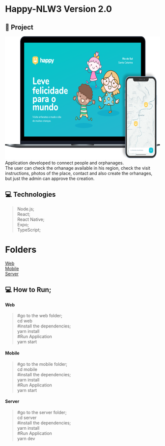 # Happy-NLW3 Version 2.0

## 🚀 Project
  <img src="https://github.com/GabrielBrotas/Happy-NLW3/blob/main/images/happy.png" width="700px" height="400px" />
  Application developed to connect people and orphanages. <br /> 
  The user can check the orhanage available in his region, check the visit instructions, photos of the place, contact and also create the orhanages, but just the admin can approve the creation.
  
## 💻 Technologies
  > Node.js; <br />
  > React; <br />
  > React Native; <br />
  > Expo; <br />
  > TypeScript; <br />

# Folders
  <a href="https://github.com/GabrielBrotas/Happy-NLW3/tree/main/web">Web</a> <br />
  <a href="https://github.com/GabrielBrotas/Happy-NLW3/tree/main/mobile">Mobile</a> <br />
  <a href="https://github.com/GabrielBrotas/Happy-NLW3/tree/main/server">Server</a> <br />

## 💻 How to Run;
  #### Web
  >#go to the web folder; <br />
  > cd web <br />
  >#install the dependencies; <br />
  > yarn install <br />
  >#Run Application <br />
  > yarn start <br />
   
  #### Mobile
  >#go to the mobile folder; <br />
  > cd mobile <br />
  >#install the dependencies; <br />
  > yarn install <br />
  >#Run Application <br />
  > yarn start <br />
   
  #### Server
  >#go to the server folder; <br />
  > cd server <br />
  >#install the dependencies; <br />
  > yarn install <br />
  >#Run Application <br />
  > yarn dev <br />
